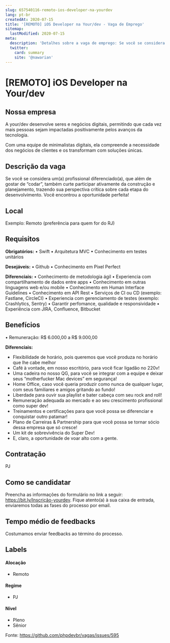 ```yaml
---
slug: 657540116-remoto-ios-developer-na-yourdev
lang: pt-br
createdAt: 2020-07-15
title: '[REMOTO] iOS Developer na Your/dev - Vaga de Emprego'
sitemap:
  lastModified: 2020-07-15
meta:
  description: 'Detalhes sobre a vaga de emprego: Se você se considera um(a) profissional diferenciado(a), que além de gostar de “codar”, também curte participar ativamente da construção e planejamento, trazendo sua perspectiva crítica sobre cada etapa do desenvolvimento. Você encontrou a oportunidade perfeita!'
  twitter:
    card: summary
    site: '@nawarian'
---
```


# [REMOTO] iOS Developer na Your/dev

## Nossa empresa

A your/dev desenvolve seres e negócios digitais, permitindo que cada vez mais pessoas sejam impactadas positivamente pelos avanços da tecnologia.

Com uma equipe de minimalistas digitais, ela compreende a necessidade dos negócios de clientes e os transformam com soluções únicas. 

## Descrição da vaga

Se você se considera um(a) profissional diferenciado(a), que além de gostar de “codar”, também curte participar ativamente da construção e planejamento, trazendo sua perspectiva crítica sobre cada etapa do desenvolvimento. Você encontrou a oportunidade perfeita!

## Local

Exemplo: Remoto (preferência para quem for do RJ)

## Requisitos

**Obrigatórios:**
• Swift
• Arquitetura MVC
• Conhecimento em testes unitários

**Desejáveis:**
• Github
• Conhecimento em Pixel Perfect

**Diferenciais:**
• Conhecimento de metodologia ágil
• Experiencia com compartilhamento de dados entre apps
• Conhecimento em outras linguagens web e/ou mobile
• Conhecimento em Human Interface Guidelines
• Conhecimento em API Rest
• Serviços de CI ou CD (exemplo: Fastlane, CircleCI)
• Experiencia com gerenciamento de testes (exemplo: Crashlytics, Sentry)
• Garantir perfomance, qualidade e responsividade
• Experiência com JIRA, Confluence, Bitbucket

## Benefícios

• Remuneração: R$ 6.000,00 a R$ 9.000,00

**Diferenciais:**
- Flexibilidade de horário, pois queremos que você produza no horário que lhe cabe melhor
- Café à vontade, em nosso escritório, para você ficar ligadão no 220v!
- Uma cadeira no nosso QG, para você se integrar com a equipe e deixar seus “motherfucker Mac devices” em segurança!
- Home Office, caso você queria produzir como nunca de qualquer lugar, com seus familiares e amigos gritando ao fundo!
- Liberdade para ouvir sua playlist e bater cabeça com seu rock and roll!
- Remuneração adequada ao mercado e ao seu crescimento profissional como super dev!
- Treinamentos e certificações para que você possa se diferenciar e conquistar outro patamar!
- Plano de Carreiras & Partnership para que você possa se tornar sócio dessa empresa que só cresce!
- Um kit de sobrevivência do Super Dev!
- E, claro, a oportunidade de voar alto com a gente.

## Contratação

PJ 

## Como se candidatar

Preencha as informações do formulário no link a seguir: https://bit.ly/Inscrição-yourdev. Fique atento(a) à sua caixa de entrada, enviaremos todas as fases do processo por email.

## Tempo médio de feedbacks

Costumamos enviar feedbacks ao término do processo.

## Labels
<!-- retire os labels que não fazem sentido à vaga -->

#### Alocação
- Remoto

#### Regime
- PJ

#### Nível
- Pleno
- Sênior




Fonte: https://github.com/phpdevbr/vagas/issues/595